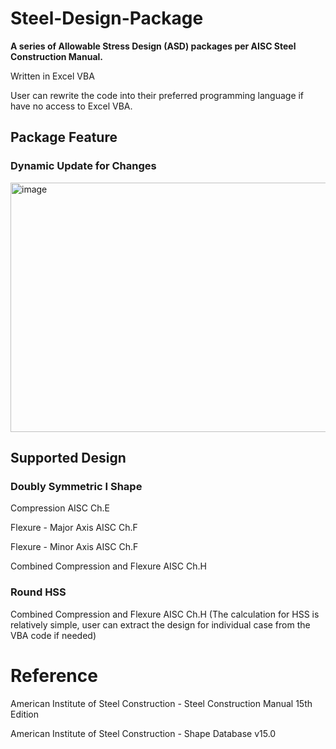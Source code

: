 # Steel-Design-Package

**A series of Allowable Stress Design (ASD) packages per AISC Steel Construction Manual.**

Written in Excel VBA

User can rewrite the code into their preferred programming language if have no access to Excel VBA.

## Package Feature

### Dynamic Update for Changes
<img width="1594" height="399" alt="image" src="https://github.com/user-attachments/assets/398ac10f-a1a0-47fc-955b-b09932e3cea7" />

## Supported Design

### Doubly Symmetric I Shape

Compression AISC Ch.E

Flexure - Major Axis AISC Ch.F

Flexure - Minor Axis AISC Ch.F

Combined Compression and Flexure AISC Ch.H

### Round HSS

Combined Compression and Flexure AISC Ch.H (The calculation for HSS is relatively simple, user can extract the design for individual case from the VBA code if needed)

# Reference

American Institute of Steel Construction - Steel Construction Manual 15th Edition

American Institute of Steel Construction - Shape Database v15.0

